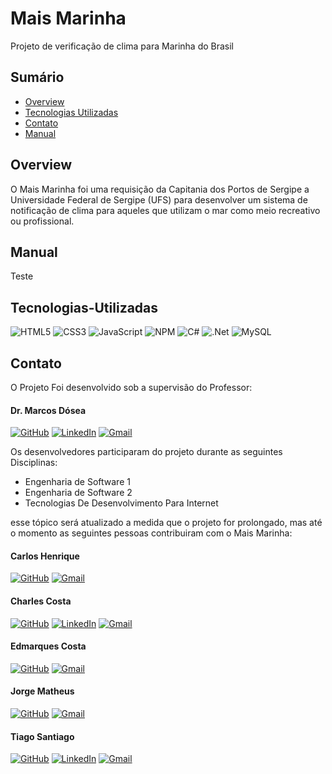 
# Mais Marinha

Projeto de verificação de clima para Marinha do Brasil

## Sumário

- [Overview](#Overview)
- [Tecnologias Utilizadas](#Tecnologias-Utilizadas)
- [Contato](#Contato)
- [Manual](#Manual)

## Overview

O Mais Marinha foi uma requisição da Capitania dos Portos de Sergipe a Universidade Federal de Sergipe (UFS) para desenvolver um sistema de notificação de clima para aqueles que utilizam o mar como meio recreativo ou profissional.

## Manual

Teste

## Tecnologias-Utilizadas

![HTML5](https://img.shields.io/badge/html5-%23E34F26.svg?style=for-the-badge&logo=html5&logoColor=white)
![CSS3](https://img.shields.io/badge/css3-%231572B6.svg?style=for-the-badge&logo=css3&logoColor=white)
![JavaScript](https://img.shields.io/badge/javascript-%23323330.svg?style=for-the-badge&logo=javascript&logoColor=%23F7DF1E)
![NPM](https://img.shields.io/badge/NPM-%23000000.svg?style=for-the-badge&logo=npm&logoColor=white)
![C#](https://img.shields.io/badge/c%23-%23239120.svg?style=for-the-badge&logo=c-sharp&logoColor=white)
![.Net](https://img.shields.io/badge/.NET-5C2D91?style=for-the-badge&logo=.net&logoColor=white)
![MySQL](https://img.shields.io/badge/mysql-%2300f.svg?style=for-the-badge&logo=mysql&logoColor=white)

## Contato

O Projeto Foi desenvolvido sob a supervisão do Professor:

#### Dr. Marcos Dósea
[![GitHub](https://img.shields.io/badge/github-%23121011.svg?style=for-the-badge&logo=github&logoColor=white)](https://github.com/marcosdosea)
[![LinkedIn](https://img.shields.io/badge/linkedin-%230077B5.svg?style=for-the-badge&logo=linkedin&logoColor=white)](https://www.linkedin.com/in/marcos-dosea-48485817/)
[![Gmail](https://img.shields.io/badge/Gmail-D14836?style=for-the-badge&logo=gmail&logoColor=white)](mailto:dosea@academico.ufs.br)


Os desenvolvedores participaram do projeto durante as seguintes Disciplinas:

* Engenharia de Software 1
* Engenharia de Software 2
* Tecnologias De Desenvolvimento Para Internet

esse tópico será atualizado a medida que o projeto for prolongado, mas até o momento as seguintes pessoas contribuiram com o Mais Marinha:

#### Carlos Henrique
[![GitHub](https://img.shields.io/badge/github-%23121011.svg?style=for-the-badge&logo=github&logoColor=white)](https://github.com/carloshldj)
[![Gmail](https://img.shields.io/badge/Gmail-D14836?style=for-the-badge&logo=gmail&logoColor=white)](mailto:carloshldj@gmail.com)

#### Charles Costa
[![GitHub](https://img.shields.io/badge/github-%23121011.svg?style=for-the-badge&logo=github&logoColor=white)](https://github.com/charlescosta1)
[![LinkedIn](https://img.shields.io/badge/linkedin-%230077B5.svg?style=for-the-badge&logo=linkedin&logoColor=white)](http://linkedin.com/in/charlescosta1)
[![Gmail](https://img.shields.io/badge/Gmail-D14836?style=for-the-badge&logo=gmail&logoColor=white)](mailto:charlescostapvd@gmail.com)

#### Edmarques Costa
[![GitHub](https://img.shields.io/badge/github-%23121011.svg?style=for-the-badge&logo=github&logoColor=white)](https://github.com/Edmarques12)
[![Gmail](https://img.shields.io/badge/Gmail-D14836?style=for-the-badge&logo=gmail&logoColor=white)](mailto:edandrade4040@gmail.com)

#### Jorge Matheus
[![GitHub](https://img.shields.io/badge/github-%23121011.svg?style=for-the-badge&logo=github&logoColor=white)](https://github.com/JorgeMatheuss)
[![Gmail](https://img.shields.io/badge/Gmail-D14836?style=for-the-badge&logo=gmail&logoColor=white)](mailto:matheus.obossa27@gmail.com)

#### Tiago Santiago
[![GitHub](https://img.shields.io/badge/github-%23121011.svg?style=for-the-badge&logo=github&logoColor=white)](https://github.com/Ti4goS)
[![LinkedIn](https://img.shields.io/badge/linkedin-%230077B5.svg?style=for-the-badge&logo=linkedin&logoColor=white)](https://www.linkedin.com/in/ti4gosantiago/)
[![Gmail](https://img.shields.io/badge/Gmail-D14836?style=for-the-badge&logo=gmail&logoColor=white)](mailto:tiagosantiago.cc@outlook.com)
